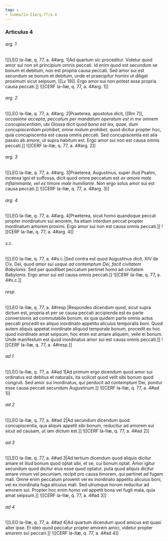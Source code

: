 ```yaml
---
tags : 
- Summa/Ia-IIæ/q.77/a.4
---
```


### Articulus 4

###### arg. 1
![[LEO Ia-IIæ, q. 77, a. 4#arg. 1|Ad quartum sic proceditur. Videtur quod amor sui non sit principium omnis peccati. Id enim quod est secundum se bonum et debitum, non est propria causa peccati. Sed amor sui est secundum se bonum et debitum, unde et praecipitur homini ut diligat proximum sicut seipsum, [[Lv 19]]. Ergo amor sui non potest esse propria causa peccati.]]
![[CERF Ia-IIæ, q. 77, a. 4#arg. 1]]

###### arg. 2
![[LEO Ia-IIæ, q. 77, a. 4#arg. 2|Praeterea, apostolus dicit, [[Rm 7]], *occasione accepta, peccatum per mandatum operatum est in me omnem concupiscentiam*, ubi Glossa dicit quod *bona est lex, quae, dum concupiscentiam prohibet, omne malum prohibet*, quod dicitur propter hoc, quia concupiscentia est causa omnis peccati. Sed concupiscentia est alia passio ab amore, ut supra habitum est. Ergo amor sui non est causa omnis peccati.]]
![[CERF Ia-IIæ, q. 77, a. 4#arg. 2]]

###### arg. 3
![[LEO Ia-IIæ, q. 77, a. 4#arg. 3|Praeterea, Augustinus, super illud Psalmi, incensa igni et suffossa, dicit quod omne peccatum est *ex amore male inflammante, vel ex timore male humiliante*. Non ergo solus amor sui est causa peccati.]]
![[CERF Ia-IIæ, q. 77, a. 4#arg. 3]]

###### arg. 4
![[LEO Ia-IIæ, q. 77, a. 4#arg. 4|Praeterea, sicut homo quandoque peccat propter inordinatum sui amorem, ita etiam interdum peccat propter inordinatum amorem proximi. Ergo amor sui non est causa omnis peccati.]]
![[CERF Ia-IIæ, q. 77, a. 4#arg. 4]]

###### s.c.
![[LEO Ia-IIæ, q. 77, a. 4#s.c.|Sed contra est quod Augustinus dicit, XIV de Civ. Dei, quod *amor sui usque ad contemptum Dei, facit civitatem Babylonis*. Sed per quodlibet peccatum pertinet homo ad civitatem Babylonis. Ergo amor sui est causa omnis peccati.]]
![[CERF Ia-IIæ, q. 77, a. 4#s.c.]]

###### resp.
![[LEO Ia-IIæ, q. 77, a. 4#resp.|Respondeo dicendum quod, sicut supra dictum est, propria et per se causa peccati accipienda est ex parte conversionis ad commutabile bonum; ex qua quidem parte omnis actus peccati procedit ex aliquo inordinato appetitu alicuius temporalis boni. Quod autem aliquis appetat inordinate aliquod temporale bonum, procedit ex hoc quod inordinate amat seipsum, hoc enim est amare aliquem, velle ei bonum. Unde manifestum est quod inordinatus amor sui est causa omnis peccati.]]
![[CERF Ia-IIæ, q. 77, a. 4#resp.]]

###### ad 1
![[LEO Ia-IIæ, q. 77, a. 4#ad 1|Ad primum ergo dicendum quod amor sui ordinatus est debitus et naturalis, ita scilicet quod velit sibi bonum quod congruit. Sed amor sui inordinatus, qui perducit ad contemptum Dei, ponitur esse causa peccati secundum Augustinum.]]
![[CERF Ia-IIæ, q. 77, a. 4#ad 1]]

###### ad 2
![[LEO Ia-IIæ, q. 77, a. 4#ad 2|Ad secundum dicendum quod concupiscentia, qua aliquis appetit sibi bonum, reducitur ad amorem sui sicut ad causam, ut iam dictum est.]]
![[CERF Ia-IIæ, q. 77, a. 4#ad 2]]

###### ad 3
![[LEO Ia-IIæ, q. 77, a. 4#ad 3|Ad tertium dicendum quod aliquis dicitur amare et illud bonum quod optat sibi, et se, cui bonum optat. Amor igitur secundum quod dicitur eius esse quod optatur, puta quod aliquis dicitur amare vinum vel pecuniam, recipit pro causa timorem, qui pertinet ad fugam mali. Omne enim peccatum provenit vel ex inordinato appetitu alicuius boni, vel ex inordinata fuga alicuius mali. Sed utrumque horum reducitur ad amorem sui. Propter hoc enim homo vel appetit bona vel fugit mala, quia amat seipsum.]]
![[CERF Ia-IIæ, q. 77, a. 4#ad 3]]

###### ad 4
![[LEO Ia-IIæ, q. 77, a. 4#ad 4|Ad quartum dicendum quod amicus est quasi alter ipse. Et ideo quod peccatur propter amorem amici, videtur propter amorem sui peccari.]]
![[CERF Ia-IIæ, q. 77, a. 4#ad 4]]

